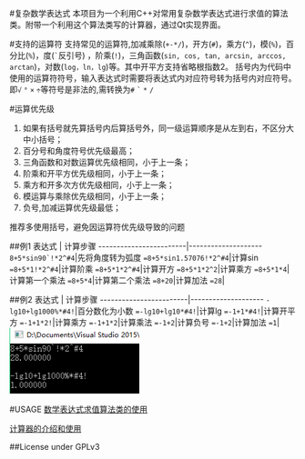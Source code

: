 #复杂数学表达式
本项目为一个利用C++对常用复杂数学表达式进行求值的算法类。附带一个利用这个算法类写的计算器，通过Qt实现界面。

#支持的运算符
支持常见的运算符,加减乘除(`+-*/`)，开方(`#`)，乘方(`^`)，模(`%`)，百分比(`%`)，度(`` ` ``反引号) ，阶乘(`!`)，三角函数(`sin, cos, tan, arcsin, arccos, arctan`)，对数(`log，ln，lg`)等。其中开平方支持省略根指数2。
括号内为代码中使用的运算符符号，输入表达式时需要将表达式内对应符号转为括号内对应符号。即`√` `°` `×` `÷`等符号是非法的,需转换为`#` `` ` `` `*` `/`

#运算优先级
1. 如果有括号就先算括号内后算括号外，同一级运算顺序是从左到右，不区分大中小括号；
2. 百分号和角度符号优先级最高；
3. 三角函数和对数运算优先级相同，小于上一条；
4. 阶乘和开平方优先级相同，小于上一条；
5. 乘方和开多次方优先级相同，小于上一条；
6. 模运算与乘除优先级相同，小于上一条；
7. 负号,加减运算优先级最低；

推荐多使用括号，避免因运算符优先级导致的问题

##例1
表达式 | 计算步骤
------------------------|--------------------
`` 8+5*sin90`!*2^#4``|先将角度转为弧度
`=8+5*sin1.57076!*2^#4`|计算sin
`=8+5*1!*2^#4`|计算阶乘
`=8+5*1*2^#4`|计算开方
`=8+5*1*2^2`|计算乘方
`=8+5*1*4`|计算第一个乘法
`=8+5*4`|计算第二个乘法
`=8+20`|计算加法
`=28`|

##例2
表达式 | 计算步骤
------------------------|--------------------
`-lg10+lg1000%*#4!`|百分数化为小数
`=-lg10+lg10*#4!`|计算lg
`=-1+1*#4!`|计算开平方
`=-1+1*2!`|计算乘方
`=-1+1*2`|计算乘法
`=-1+2`|计算负号
`=-1+2`|计算加法
`=1`|                              
![计算结果](https://github.com/Zix777/Complex-mathematical-expressions/raw/master/screenshot/sp20161010_214714.png)

#USAGE
[数学表达式求值算法类的使用](https://github.com/Zix777/Complex-mathematical-expressions/tree/master/MathExpressionCalculator)

[计算器的介绍和使用](https://github.com/Zix777/Complex-mathematical-expressions/tree/master/Calculator)

##License
under GPLv3